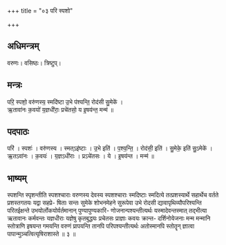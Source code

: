 +++
title = "०३ परि स्पशो"

+++
## अधिमन्त्रम्
वरुणः। वसिष्ठः। त्रिष्टुप्।

## मन्त्रः
परि॒ स्पशो॒ वरु॑णस्य॒ स्मदि॑ष्टा उ॒भे प॑श्यन्ति॒ रोद॑सी सु॒मेके॑ ।  
ऋ॒तावा॑नः क॒वयो॑ य॒ज्ञधी॑राः॒ प्रचे॑तसो॒ य इ॒षय॑न्त॒ मन्म॑ ॥

## पदपाठः
परि॑ । स्पशः॑ । वरु॑णस्य । स्मत्ऽइ॑ष्टाः । उ॒भे इति॑ । प॒श्य॒न्ति॒ । रोद॑सी॒ इति॑ । सु॒मेके॒ इति॑ सु॒ऽमेके॑ ।  
ऋ॒तऽवा॑नः । क॒वयः॑ । य॒ज्ञऽधी॑राः । प्रऽचे॑तसः । ये । इ॒षय॑न्त । मन्म॑ ॥

## भाष्यम्
स्पशन्ति स्पृशन्तीति स्पशश्चाराः वरुणस्य देवस्य स्पशश्चाराः स्मदिष्टाः स्मदित्ये तत्प्रशस्यार्थे सहार्थेच वर्तते प्रशस्तगतयः यद्वा सहप्रे- षिताः सन्तः सुमेके शोभनमेहने सुरूपेवा उभे रोदसी द्यावापृथिव्यौपरिश्यन्ति परितईक्षन्ते उभयोर्लोकयोर्वर्तमानान् पुण्यापुण्यकारि- णोजनान्पश्यन्तीत्यर्थः यस्मादेवन्तस्मात् तद्भीत्या ऋतावानः कर्मवन्तः यज्ञधीराः यज्ञेषु कृतबुद्धयः प्रचेतसः प्राज्ञाः कवयः क्रान्त- दर्शिनोयेजनाः मन्म मन्मानि स्तोत्राणि इषयन्त गमयन्ति वरुणं प्रापयन्ति तानपि परिपश्यन्तीत्यर्थः अतोस्मानपि स्तोतॄन् ज्ञात्वा पापान्मुञ्चत्वित्यृषिराशास्ते ॥ ३ ॥